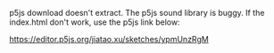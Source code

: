 p5js download doesn't extract. The p5js sound library is buggy. If the index.html don't work, use the p5js link below:

https://editor.p5js.org/jiatao.xu/sketches/ypmUnzRgM
